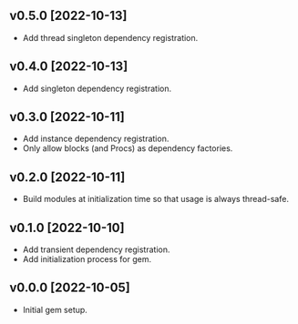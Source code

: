 ## v0.5.0 \[2022-10-13]

* Add thread singleton dependency registration.

## v0.4.0 \[2022-10-13]

* Add singleton dependency registration.

## v0.3.0 \[2022-10-11]

* Add instance dependency registration.
* Only allow blocks (and Procs) as dependency factories.

## v0.2.0 \[2022-10-11]

* Build modules at initialization time so that usage is always thread-safe.

## v0.1.0 \[2022-10-10]

* Add transient dependency registration.
* Add initialization process for gem.

## v0.0.0 \[2022-10-05]

* Initial gem setup.
